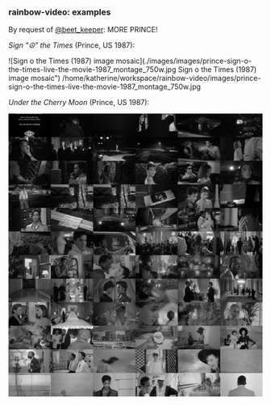 ### rainbow-video: examples

By request of [@beet_keeper](https://twitter.com/beet_keeper): MORE PRINCE!

_Sign "☮" the Times_ (Prince, US 1987):

![Sign o the Times (1987) image mosaic](./images/images/prince-sign-o-the-times-live-the-movie-1987_montage_750w.jpg Sign o the Times (1987) image mosaic")
/home/katherine/workspace/rainbow-video/images/prince-sign-o-the-times-live-the-movie-1987_montage_750w.jpg

_Under the Cherry Moon_ (Prince, US 1987):

![Under the Cherry Moon (1986) image mosaic](./images/under-the-cherry-moon-1986_montage_750w.jpg "Under the Cherry Moon (1986) image mosaic")
